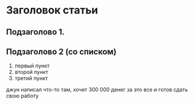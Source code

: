 # Заголовок статьи

## Подзаголово 1.

## Подзаголово 2 (со списком)

1. первый пункт
2. второй пункт
3. третий пункт

джун написал что-то там, хочет 300 000 денег за это все и готов сдать свою работу

